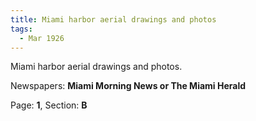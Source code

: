 ```yaml
---  
title: Miami harbor aerial drawings and photos  
tags:  
  - Mar 1926  
---  
```

  
Miami harbor aerial drawings and photos.  
  
Newspapers: **Miami Morning News or The Miami Herald**  
  
Page: **1**, Section: **B** 
